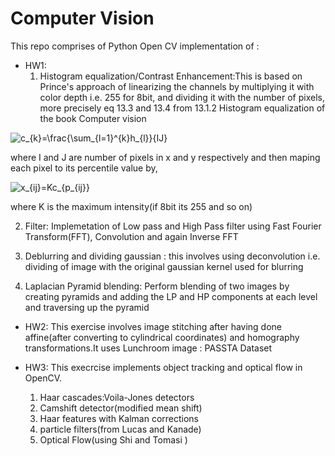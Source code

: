 # Computer Vision

This repo comprises of Python Open CV implementation of :

* HW1:
  1. Histogram equalization/Contrast Enhancement:This is based on Prince's approach of linearizing the channels by multiplying
it with color depth i.e. 255 for 8bit, and dividing it with the number of pixels, more precisely eq 13.3 and 13.4 from 13.1.2 Histogram equalization of the book Computer vision

<img src="https://latex.codecogs.com/gif.latex?c_{k}=\frac{\sum_{l=1}^{k}h_{l}}{IJ}" title="c_{k}=\frac{\sum_{l=1}^{k}h_{l}}{IJ}" />

where I and J are number of pixels in x and y respectively
and then maping each pixel to its percentile value by,

<img src="https://latex.codecogs.com/gif.latex?x_{ij}=Kc_{p_{ij}}" title="x_{ij}=Kc_{p_{ij}}" />

where K is the maximum intensity(if 8bit its 255 and so on)


  2. Filter: Implemetation of Low pass and High Pass filter using Fast Fourier Transform(FFT), Convolution and again Inverse FFT

  3. Deblurring and dividing gaussian : this involves using deconvolution i.e. dividing of image with the original gaussian kernel used for blurring

  4. Laplacian Pyramid blending: Perform blending of two images by creating pyramids and adding the LP and HP components at each level and traversing up the pyramid

* HW2:
This exercise involves image stitching after having done affine(after converting to cylindrical coordinates) and homography transformations.It uses Lunchroom image : PASSTA Dataset

* HW3:
This execrcise implements object tracking and optical flow in OpenCV.
  1. Haar cascades:Voila-Jones detectors
  2. Camshift detector(modified mean shift)
  3. Haar features with Kalman corrections
  4. particle filters(from Lucas and Kanade)
  5. Optical Flow(using Shi and Tomasi )
